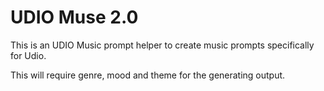 # UDIO Muse 2.0

This is an UDIO Music prompt helper to create music prompts specifically for Udio.

This will require genre, mood and theme for the generating output.

